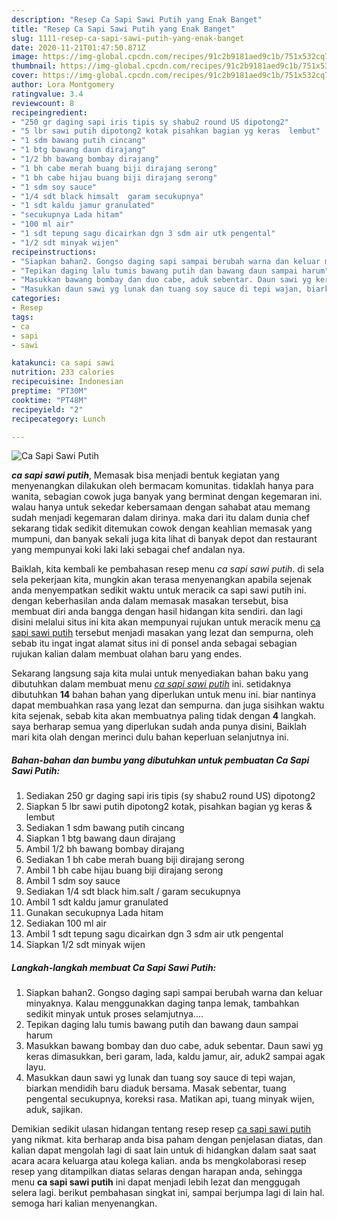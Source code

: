 ```yaml
---
description: "Resep Ca Sapi Sawi Putih yang Enak Banget"
title: "Resep Ca Sapi Sawi Putih yang Enak Banget"
slug: 1111-resep-ca-sapi-sawi-putih-yang-enak-banget
date: 2020-11-21T01:47:50.871Z
image: https://img-global.cpcdn.com/recipes/91c2b9181aed9c1b/751x532cq70/ca-sapi-sawi-putih-foto-resep-utama.jpg
thumbnail: https://img-global.cpcdn.com/recipes/91c2b9181aed9c1b/751x532cq70/ca-sapi-sawi-putih-foto-resep-utama.jpg
cover: https://img-global.cpcdn.com/recipes/91c2b9181aed9c1b/751x532cq70/ca-sapi-sawi-putih-foto-resep-utama.jpg
author: Lora Montgomery
ratingvalue: 3.4
reviewcount: 8
recipeingredient:
- "250 gr daging sapi iris tipis sy shabu2 round US dipotong2"
- "5 lbr sawi putih dipotong2 kotak pisahkan bagian yg keras  lembut"
- "1 sdm bawang putih cincang"
- "1 btg bawang daun dirajang"
- "1/2 bh bawang bombay dirajang"
- "1 bh cabe merah buang biji dirajang serong"
- "1 bh cabe hijau buang biji dirajang serong"
- "1 sdm soy sauce"
- "1/4 sdt black himsalt  garam secukupnya"
- "1 sdt kaldu jamur granulated"
- "secukupnya Lada hitam"
- "100 ml air"
- "1 sdt tepung sagu dicairkan dgn 3 sdm air utk pengental"
- "1/2 sdt minyak wijen"
recipeinstructions:
- "Siapkan bahan2. Gongso daging sapi sampai berubah warna dan keluar minyaknya. Kalau menggunakkan daging tanpa lemak, tambahkan sedikit minyak untuk proses selamjutnya...."
- "Tepikan daging lalu tumis bawang putih dan bawang daun sampai harum"
- "Masukkan bawang bombay dan duo cabe, aduk sebentar. Daun sawi yg keras dimasukkan, beri garam, lada, kaldu jamur, air, aduk2 sampai agak layu."
- "Masukkan daun sawi yg lunak dan tuang soy sauce di tepi wajan, biarkan mendidih baru diaduk bersama. Masak sebentar, tuang pengental secukupnya, koreksi rasa. Matikan api, tuang minyak wijen, aduk, sajikan."
categories:
- Resep
tags:
- ca
- sapi
- sawi

katakunci: ca sapi sawi 
nutrition: 233 calories
recipecuisine: Indonesian
preptime: "PT30M"
cooktime: "PT48M"
recipeyield: "2"
recipecategory: Lunch

---
```



![Ca Sapi Sawi Putih](https://img-global.cpcdn.com/recipes/91c2b9181aed9c1b/751x532cq70/ca-sapi-sawi-putih-foto-resep-utama.jpg)

<b><i>ca sapi sawi putih</i></b>, Memasak bisa menjadi bentuk kegiatan yang menyenangkan dilakukan oleh bermacam komunitas. tidaklah hanya para wanita, sebagian cowok juga banyak yang berminat dengan kegemaran ini. walau hanya untuk sekedar kebersamaan dengan sahabat atau memang sudah menjadi kegemaran dalam dirinya. maka dari itu dalam dunia chef sekarang tidak sedikit ditemukan cowok dengan keahlian memasak yang mumpuni, dan banyak sekali juga kita lihat di banyak depot dan restaurant yang mempunyai koki laki laki sebagai chef andalan nya.

Baiklah, kita kembali ke pembahasan resep menu <i>ca sapi sawi putih</i>. di sela sela pekerjaan kita, mungkin akan terasa menyenangkan apabila sejenak anda menyempatkan sedikit waktu untuk meracik ca sapi sawi putih ini. dengan keberhasilan anda dalam memasak masakan tersebut, bisa membuat diri anda bangga dengan hasil hidangan kita sendiri. dan lagi disini melalui situs ini kita akan mempunyai rujukan untuk meracik menu <u>ca sapi sawi putih</u> tersebut menjadi masakan yang lezat dan sempurna, oleh sebab itu ingat ingat alamat situs ini di ponsel anda sebagai sebagian rujukan kalian dalam membuat olahan baru yang endes.




Sekarang langsung saja kita mulai untuk menyediakan bahan baku yang dibutuhkan dalam membuat menu <u><i>ca sapi sawi putih</i></u> ini. setidaknya dibutuhkan <b>14</b> bahan bahan yang diperlukan untuk menu ini. biar nantinya dapat membuahkan rasa yang lezat dan sempurna. dan juga sisihkan waktu kita sejenak, sebab kita akan membuatnya paling tidak dengan <b>4</b> langkah. saya berharap semua yang diperlukan sudah anda punya disini, Baiklah mari kita olah dengan merinci dulu bahan keperluan selanjutnya ini.

<!--inarticleads1-->

##### Bahan-bahan dan bumbu yang dibutuhkan untuk pembuatan Ca Sapi Sawi Putih:

1. Sediakan 250 gr daging sapi iris tipis (sy shabu2 round US) dipotong2
1. Siapkan 5 lbr sawi putih dipotong2 kotak, pisahkan bagian yg keras &amp; lembut
1. Sediakan 1 sdm bawang putih cincang
1. Siapkan 1 btg bawang daun dirajang
1. Ambil 1/2 bh bawang bombay dirajang
1. Sediakan 1 bh cabe merah buang biji dirajang serong
1. Ambil 1 bh cabe hijau buang biji dirajang serong
1. Ambil 1 sdm soy sauce
1. Sediakan 1/4 sdt black him.salt / garam secukupnya
1. Ambil 1 sdt kaldu jamur granulated
1. Gunakan secukupnya Lada hitam
1. Sediakan 100 ml air
1. Ambil 1 sdt tepung sagu dicairkan dgn 3 sdm air utk pengental
1. Siapkan 1/2 sdt minyak wijen




<!--inarticleads2-->

##### Langkah-langkah membuat Ca Sapi Sawi Putih:

1. Siapkan bahan2. Gongso daging sapi sampai berubah warna dan keluar minyaknya. Kalau menggunakkan daging tanpa lemak, tambahkan sedikit minyak untuk proses selamjutnya....
1. Tepikan daging lalu tumis bawang putih dan bawang daun sampai harum
1. Masukkan bawang bombay dan duo cabe, aduk sebentar. Daun sawi yg keras dimasukkan, beri garam, lada, kaldu jamur, air, aduk2 sampai agak layu.
1. Masukkan daun sawi yg lunak dan tuang soy sauce di tepi wajan, biarkan mendidih baru diaduk bersama. Masak sebentar, tuang pengental secukupnya, koreksi rasa. Matikan api, tuang minyak wijen, aduk, sajikan.




Demikian sedikit ulasan hidangan tentang resep resep <u>ca sapi sawi putih</u> yang nikmat. kita berharap anda bisa paham dengan penjelasan diatas, dan kalian dapat mengolah lagi di saat lain untuk di hidangkan dalam saat saat acara acara keluarga atau kolega kalian. anda bs mengkolaborasi resep resep yang ditampilkan diatas selaras dengan harapan anda, sehingga menu <b>ca sapi sawi putih</b> ini dapat menjadi lebih lezat dan menggugah selera lagi. berikut pembahasan singkat ini, sampai berjumpa lagi di lain hal. semoga hari kalian menyenangkan.
